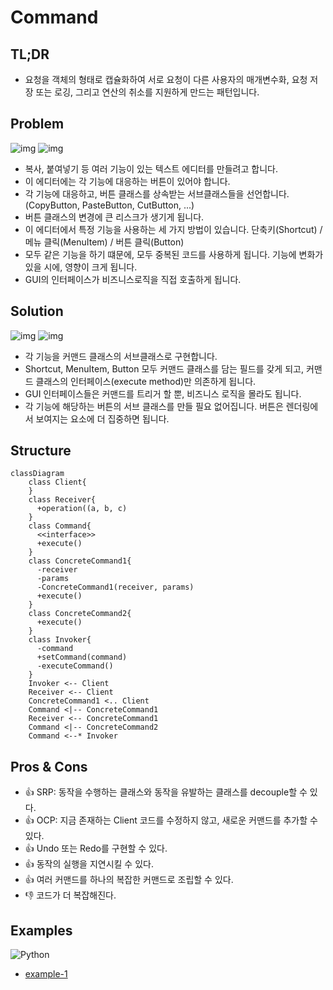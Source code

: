 # Command
## TL;DR
- 요청을 객체의 형태로 캡슐화하여 서로 요청이 다른 사용자의 매개변수화, 요청 저장 또는 로깅, 그리고 연산의 취소를 지원하게 만드는 패턴입니다.

## Problem
![img](https://refactoring.guru/images/patterns/diagrams/command/problem2.png)
![img](https://refactoring.guru/images/patterns/diagrams/command/problem3-en.png)
- 복사, 붙여넣기 등 여러 기능이 있는 텍스트 에디터를 만들려고 합니다.
- 이 에디터에는 각 기능에 대응하는 버튼이 있어야 합니다.
- 각 기능에 대응하고, 버튼 클래스를 상속받는 서브클래스들을 선언합니다. (CopyButton, PasteButton, CutButton, ...) 
- 버튼 클래스의 변경에 큰 리스크가 생기게 됩니다.
- 이 에디터에서 특정 기능을 사용하는 세 가지 방법이 있습니다. 단축키(Shortcut) / 메뉴 클릭(MenuItem) / 버튼 클릭(Button)
- 모두 같은 기능을 하기 떄문에, 모두 중복된 코드를 사용하게 됩니다. 기능에 변화가 있을 시에, 영향이 크게 됩니다.
- GUI의 인터페이스가 비즈니스로직을 직접 호출하게 됩니다.

## Solution
![img](https://refactoring.guru/images/patterns/diagrams/command/solution2-en.png)
![img](https://refactoring.guru/images/patterns/diagrams/command/solution3-en.png)
- 각 기능을 커맨드 클래스의 서브클래스로 구현합니다.
- Shortcut, MenuItem, Button 모두 커맨드 클래스를 담는 필드를 갖게 되고, 커맨드 클래스의 인터페이스(execute method)만 의존하게 됩니다.
- GUI 인터페이스들은 커맨드를 트리거 할 뿐, 비즈니스 로직을 몰라도 됩니다.
- 각 기능에 해당하는 버튼의 서브 클래스를 만들 필요 없어집니다. 버튼은 렌더링에서 보여지는 요소에 더 집중하면 됩니다.

## Structure
```mermaid
classDiagram
    class Client{
    }
    class Receiver{
      +operation((a, b, c)
    }
    class Command{
      <<interface>>
      +execute()
    }
    class ConcreteCommand1{
      -receiver
      -params
      -ConcreteCommand1(receiver, params)
      +execute()
    }
    class ConcreteCommand2{
      +execute()
    }
    class Invoker{
      -command
      +setCommand(command)
      -executeCommand()
    }
    Invoker <-- Client
    Receiver <-- Client
    ConcreteCommand1 <.. Client
    Command <|-- ConcreteCommand1
    Receiver <-- ConcreteCommand1
    Command <|-- ConcreteCommand2
    Command <--* Invoker
```

## Pros & Cons
- 👍 SRP: 동작을 수행하는 클래스와 동작을 유발하는 클래스를 decouple할 수 있다.
- 👍 OCP: 지금 존재하는 Client 코드를 수정하지 않고, 새로운 커맨드를 추가할 수 있다.
- 👍 Undo 또는 Redo를 구현할 수 있다.
- 👍 동작의 실행을 지연시킬 수 있다.
- 👍 여러 커맨드를 하나의 복잡한 커맨드로 조립할 수 있다.
- 👎 코드가 더 복잡해진다.


## Examples
![Python](https://img.shields.io/badge/python-3670A0?style=for-the-badge&logo=python&logoColor=ffdd54)
* [example-1](/examples/Command/python/example-1.py)
